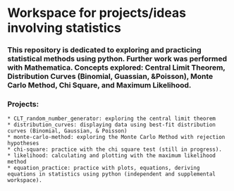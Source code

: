 # Workspace for projects/ideas involving statistics 

### This repository is dedicated to exploring and practicing statistical methods using python. Further work was performed with Mathematica. Concepts explored: Central Limit Theorem, Distribution Curves (Binomial, Guassian, &Poisson), Monte Carlo Method, Chi Square, and Maximum Likelihood. 

### Projects:
	* CLT_random_number_generator: exploring the central limit theorem 
	* distribution_curves: displaying data using best-fit distribution curves (Binomial, Gaussian, & Poisson)
	* monte-carlo-method: exploring the Monte Carlo Method with rejection hypotheses
	* chi-square: practice with the chi square test (still in progress). 
	* likelihood: calculating and plotting with the maximum likelihood method
	* equation_practice: practice with plots, equations, deriving equations in statistics using python (independent and supplemental workspace).